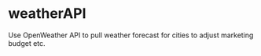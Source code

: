 # weatherAPI
Use OpenWeather API to pull weather forecast for cities to adjust marketing budget etc.
